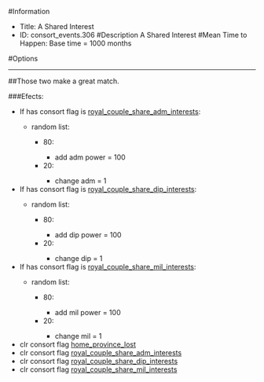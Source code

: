 #Information
 - Title: A Shared Interest
 - ID: consort_events.306
#Description
A Shared Interest
#Mean Time to Happen:
Base time = 1000 months

#Options

___
##Those two make a great match.

###Efects:<ul><li>If has consort flag is [royal_couple_share_adm_interests](../flags/royal_couple_share_adm_interests.md):</li><ul><li>random list:</li><ul><li>80:</li><ul><li>add adm power = 100</li></ul><li>20:</li><ul><li>change adm = 1</li></ul></ul></ul><li>If has consort flag is [royal_couple_share_dip_interests](../flags/royal_couple_share_dip_interests.md):</li><ul><li>random list:</li><ul><li>80:</li><ul><li>add dip power = 100</li></ul><li>20:</li><ul><li>change dip = 1</li></ul></ul></ul><li>If has consort flag is [royal_couple_share_mil_interests](../flags/royal_couple_share_mil_interests.md):</li><ul><li>random list:</li><ul><li>80:</li><ul><li>add mil power = 100</li></ul><li>20:</li><ul><li>change mil = 1</li></ul></ul></ul><li>clr consort flag [home_province_lost](../flags/home_province_lost.md)</li><li>clr consort flag [royal_couple_share_adm_interests](../flags/royal_couple_share_adm_interests.md)</li><li>clr consort flag [royal_couple_share_dip_interests](../flags/royal_couple_share_dip_interests.md)</li><li>clr consort flag [royal_couple_share_mil_interests](../flags/royal_couple_share_mil_interests.md)</li></ul>
